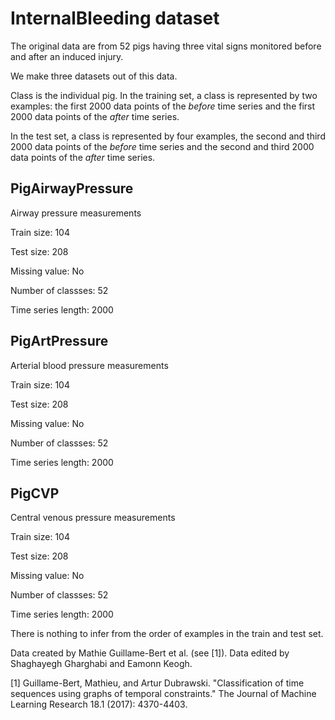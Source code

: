 # InternalBleeding dataset

The original data are from 52 pigs having three vital signs monitored before and after an induced injury. 

We make three datasets out of this data.

Class is the individual pig. In the training set, a class is represented by two examples: the first 2000 data points of the *before* time series and the first 2000 data points of the *after* time series. 

In the test set, a class is represented by four examples, the second and third 2000 data points of the *before* time series and the second and third 2000 data points of the *after* time series. 

## PigAirwayPressure
Airway pressure measurements

Train size: 104

Test size: 208

Missing value: No

Number of classses: 52

Time series length: 2000

## PigArtPressure
Arterial blood pressure measurements

Train size: 104

Test size: 208

Missing value: No

Number of classses: 52

Time series length: 2000

## PigCVP
Central venous pressure measurements

Train size: 104

Test size: 208

Missing value: No

Number of classses: 52

Time series length: 2000

There is nothing to infer from the order of examples in the train and test set.

Data created by Mathie Guillame-Bert et al. (see [1]). Data edited by Shaghayegh Gharghabi and Eamonn Keogh.

[1] Guillame-Bert, Mathieu, and Artur Dubrawski. "Classification of time sequences using graphs of temporal constraints." The Journal of Machine Learning Research 18.1 (2017): 4370-4403.